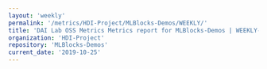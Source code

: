 ```yaml
---
layout: 'weekly'
permalink: '/metrics/HDI-Project/MLBlocks-Demos/WEEKLY/'
title: 'DAI Lab OSS Metrics Metrics report for MLBlocks-Demos | WEEKLY-REPORT-2019-10-25'
organization: 'HDI-Project'
repository: 'MLBlocks-Demos'
current_date: '2019-10-25'
---
```

